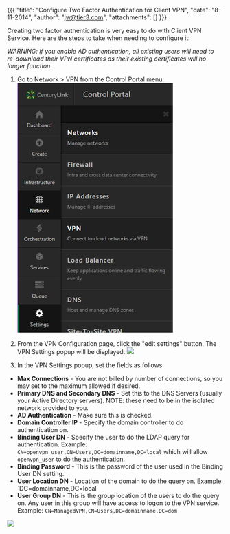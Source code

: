 {{{
  "title": "Configure Two Factor Authentication for Client VPN",
  "date": "8-11-2014",
  "author": "jw@tier3.com",
  "attachments": []
}}}

Creating two factor authentication is very easy to do with Client VPN Service. Here are the steps to take when needing to configure it:

_WARNING: if you enable AD authentication, all existing users will need to re-download their VPN certificates as their existing certificates will no longer function._

1. Go to Network > VPN from the Control Portal menu.
  ![](../images/vpn2.png)

2. From the VPN Configuration page, click the "edit settings" button. The VPN Settings popup will be displayed.
  ![](https://t3n.zendesk.com/attachments/token/cbwjrkakv5cekwj/?name=Screen_Shot_2012-02-01_at_1.18.28_PM.png)

3. In the VPN Settings popup, set the fields as follows

  - **Max Connections** - You are not billed by number of connections, so you may set to the maximum allowed if desired.
  - **Primary DNS and Secondary DNS** - Set this to the DNS Servers (usually your Active Directory servers). NOTE: these need to be in the isolated network provided to you.
  - **AD Authentication** - Make sure this is checked.
  - **Domain Controller IP** - Specify the domain controller to do authentication on.
  - **Binding User DN** - Specify the user to do the LDAP query for authentication. Example: `CN=openvpn_user,CN=Users,DC=domainname,DC=local` which will allow  `openvpn_user` to do the authentication.
  - **Binding Password** - This is the password of the user used in the Binding User DN setting.
  - **User Location DN** - Location of the domain to do the query on. Example: `DC=domainname,DC=local
  - **User Group DN** - This is the group location of the users to do the query on. Any user in this group will have access to logon to the VPN service. Example: `CN=ManagedVPN,CN=Users,DC=domainname,DC=dom`

  ![](https://t3n.zendesk.com/attachments/token/8vmptjc3or8v3p8/?name=Screen_Shot_2012-02-01_at_3.48.39_PM.png)
